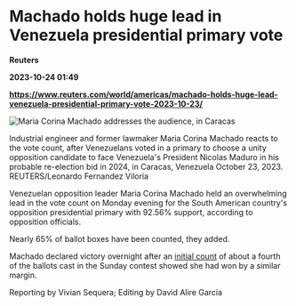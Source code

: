 # Machado holds huge lead in Venezuela presidential primary vote
**Reuters**

**2023-10-24 01:49**

**https://www.reuters.com/world/americas/machado-holds-huge-lead-venezuela-presidential-primary-vote-2023-10-23/**

![Maria Corina Machado addresses the audience, in Caracas](https://www.reuters.com/resizer/klj8NirhBDp2ydFSkenMSiPlJ40=/1920x0/filters:quality(80)/cloudfront-us-east-2.images.arcpublishing.com/reuters/FWMLKY7COVMFVC7E22GNRYNF6E.jpg)

Industrial engineer and former lawmaker Maria Corina Machado reacts to the vote count, after Venezuelans voted in a primary to choose a unity opposition candidate to face Venezuela's President Nicolas Maduro in his probable re-election bid in 2024, in Caracas, Venezuela October 23, 2023. REUTERS/Leonardo Fernandez Viloria

Venezuelan opposition leader Maria Corina Machado held an overwhelming lead in the vote count on Monday evening for the South American country's opposition presidential primary with 92.56% support, according to opposition officials.

Nearly 65% of ballot boxes have been counted, they added.

Machado declared victory overnight after an [initial count](https://www.reuters.com/world/americas/venezuelans-vote-opposition-primary-clouded-by-uncertainty-2023-10-22/) of about a fourth of the ballots cast in the Sunday contest showed she had won by a similar margin.

Reporting by Vivian Sequera; Editing by David Alire Garcia